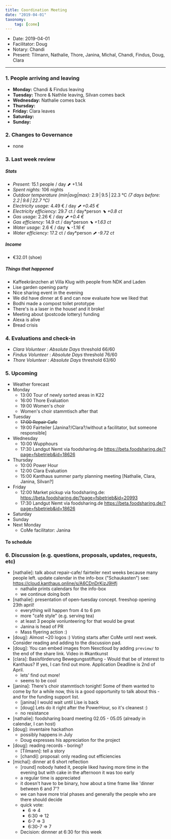 ```yaml
---
title: Coordination Meeting
date: "2019-04-01"
taxonomy:
    tag: [come]
---
```


<!--
Hello facilitator/notary! Thank you for your services. Here is some advice for facilitating coordination meetings:
  - Prepare the meeting a bit beforehand (find out about evaluations, gas, electricity and water usages, waste collections, income, scheduled events). You can ask others to assist you.
  - Notify people 10 minutes before the meeting starts. (Watching the clock is not super fun, people will be grateful if you do it for them.)
  - Start at 10:00 sharp, or earlier if everyone is there. (Waiting is time-wasting, be a time-saver!)
  - If you don't want to take notes yourself ask someone else to take care of that. (This pad can easily be used to read from and write in simultaneously.)
  - Go through the ordered points in order, even if nothing has changed. (They are arranged to try and get the most relevant information to most people.)
  - Feel welcome to moderate conversation if off-topic or too detailed. (Are listeners interested? Are speakers satisfied? Can you identify a sub-group?)
  - Try to finish the meeting before 11:00. (There is always more to talk about and it's important for people to know that CoMes don't take forever.)
  - Leave the room once the meeting has ended. (This sends a clear signal to everyone else that they can also leave and get on with their day.)
  - Take care that the meeting minutes will be put to kanthaus.online. (If you don't know how to do it, ask someone to help you with it. But do it today!)
  - As soon as the minutes are online, empty the pad from all irrelevant things and get it ready for the next facilitator. (Only keep regular events such as CoMe, power hour, regular food pickups and such. Move the counter figures from 'last 7 days' to '7 days before that' and adjust the date to next week.)
  - Have fun!
-->

- Date: 2019-04-01
- Facilitator: Doug
- Notary: Chandi
- Present: Tilmann, Nathalie, Thore, Janina, Michal, Chandi, Findus, Doug, Clara

----
<!-- 0. Minute of silence -->

### 1. People arriving and leaving
- **Monday:** Chandi & Findus leaving
- **Tuesday:** Thore & Nathlie leaving, Silvan comes back
- **Wednesday:** Nathalie comes back
- **Thursday:** 
- **Friday:** Clara leaves
- **Saturday:** 
- **Sunday:**

### 2. Changes to Governance
- none

### 3. Last week review 
##### Stats
<!-- Read counters in heating room and append to water.csv and gas.csv in https://gitlab.com/kanthaus/kanthaus-public/tree/master/resourcesUsed, update the residence record (https://gitlab.com/kanthaus/kanthaus-private/blob/master/residenceRecord.csv) otherwise the script will complain -->
<!-- press the play button on https://gitlab.com/kanthaus/kanthaus-private/pipeline_schedules and it will print to #kanthaus-residence -->

- *Present:* 15.1 people / day ⬈ +1.14
- *Spent nights:* 106 nights
- *Outdoor temperature (min|avg|max):* 2.9 | 9.5 | 22.3 °C _(7 days before: 2.2 | 9.6 | 22.7 °C)_
- *Electricity usage:* 4.49 € / day _⬈ +0.45 €_
- *Electricity efficiency:* 29.7 ct / day*person _⬊ +0.8 ct_
- *Gas usage:* 2.26 € / day _⬈ +0.4 €_
- *Gas efficiency:* 14.9 ct / day*person _⬊ +1.63 ct_
- *Water usage:* 2.6 € / day _⬊ -1.16 €_
- *Water efficiency:* 17.2 ct / day*person _⬈ -9.72 ct_


##### Income 
<!-- please check the shoe and the jar -->
- €32.01 (shoe)

##### Things that happened
- Kaffeekränzchen at Villa Klug with people from NDK and Laden
- Lise garden opening party
- Nice sharing event in the evening
- We did have dinner at 6 and can now evaluate how we liked that
- Bodhi made a compost toilet prototype
- There's is a laser in the house! and it broke!
- Meeting about (postcode lottery) funding
- Alexa is alive
- Bread crisis

### 4. Evaluations and check-in
- *Clara* _Volunteer_ : _Absolute Days_ threshold 66/60
- *Findus* _Volunteer_ : _Absolute Days_ threshold 76/60
- *Thore* _Volunteer_ : _Absolute Days_ threshold 63/60

### 5. Upcoming <!-- https://cloud.kanthaus.online/apps/calendar/ -->
<!-- no scheduling tool for this week -->
- Weather forecast <!-- https://www.accuweather.com/en/de/wurzen/04808/weather-forecast/171287 -->
- Monday
    - 13:00 Tour of newly sorted areas in K22
    - 16:00 Thore Evaluation
    - 19:00 Women's choir 
    - Women's choir stammtisch after that
- Tuesday
    - ~~17:00 Repair Cafe~~
    - 19:00 Fairteiler [Janina?/Clara?/without a facilitator, but someone responsible]
- Wednesday
    - 10:00 Wupphours
    - 17:30 Landgut Nemt via foodsharing.de https://beta.foodsharing.de/?page=fsbetrieb&id=18626
- Thursday
    - 10:00 Power Hour
    - 12:00 Clara Evaluation
    - 15:00 Kanthaus summer party planning meeting [Nathalie, Clara, Janina, Silvan?]
- Friday
    - 12:00 Market pickup via foodsharing.de: https://beta.foodsharing.de/?page=fsbetrieb&id=20993
    - 17:30 Landgut Nemt via foodsharing.de https://beta.foodsharing.de/?page=fsbetrieb&id=18626
- Saturday
- Sunday
- Next Monday
    - CoMe facilitator: Janina

#### To schedule

### 6. Discussion (e.g. questions, proposals, updates, requests, etc) 
<!-- can also include discussions about cooking and heating -->

- [nathalie]: talk about repair-cafe/ fairteiler next weeks because many people left. update calendar in the info-box ("Schaukasten") see: https://cloud.kanthaus.online/s/A6CDnDrKizJ9Hfj
    - nathalie prints calendars for the info-box 
    - we continue doing both
- [nathalie]: presentation of open-tuesday concept. freeshop opening 23th april!
    - everything will happen from 4 to 6 pm
    - more "café style" (e.g. serving tea)
    - at least 3 people vonlunteering for that would be great
    - Janina is head of PR
    - Mass flyering action :) 
- [doug]: Almost ~20 logos :) Voting starts after CoMe until next week. Consider reading and adding to the discussion pad.
- [doug]: You can embed images from Nexctloud by adding `preview/` to the end of the share link. Video in #kantkunst
- [clara]: Basisförderung Bewegungsstiftung - Would that be of interest to Kanthaus? If yes, I can find out more. Application Deadline is 2nd of April.
    - lets' find out more!
    - seems to be cool
- [janina]: There's choir stammtisch tonight! Some of them wanted to come by for a while now, this is a good opportunity to talk about this - and for the funding support list.
    - [janina] I would wait until Lise is back
    - [doug] Lets do it right after the PowerHour, so it's cleanest :)
    - no resistance
- [nathalie]: foodsharing board meeting 02.05 - 05.05 (already in calendar, I can host)
- [doug]: inventaire hackathon
    - possibly happens in July
    - Doug expresses his appreciation for the project
- [doug]: reading records - boring?
    - [Tilmann]: tell a story
    - [chandi]: proposal: only reading out efficiencies
- [michal]: dinner at 6 short reflection
    - [round] nobody hated it, people liked having more time in the evening but with cake in the afternoon it was too early
    - a regular time is appreciated
    - it doesn't have to be binary, how about a time frame like 'dinner between 6 and 7'?
    - we can have more trial phases and generally the people who are there should decide
    - quick vote:
        - 6 => 4
        - 6:30 => 12
        - 6-7  => 3
        - 6:30-7 => 7 
    - Decision: dinnner at 6:30 for this week
